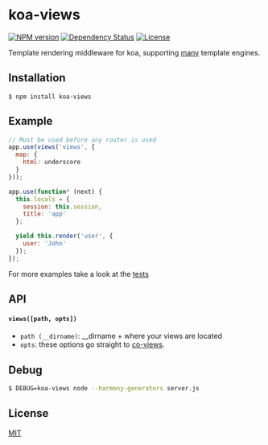 # koa-views

[![NPM version][npm-image]][npm-url]
[![Dependency Status][david-image]][david-url]
[![License][license-image]][license-url]

Template rendering middleware for koa, supporting [many](https://github.com/tj/consolidate.js#supported-template-engines) template engines.

## Installation

```
$ npm install koa-views
```

## Example

```js
// Must be used before any router is used
app.use(views('views', {
  map: {
    html: underscore
  }
}));

app.use(function* (next) {
  this.locals = {
    session: this.session,
    title: 'app'
  };

  yield this.render('user', {
    user: 'John'
  });
});
```

For more examples take a look at the [tests](./test/index.js)

## API

#### `views([path, opts])`

* `path (__dirname)`: __dirname + where your views are located
* `opts`: these options go straight to [co-views](https://github.com/visionmedia/co-views).

## Debug

```bash
$ DEBUG=koa-views node --harmony-generators server.js
```

## License

[MIT](./license)

[npm-image]: https://img.shields.io/npm/v/koa-views.svg?style=flat-square
[npm-url]: https://npmjs.org/package/koa-views
[david-image]: http://img.shields.io/david/queckezz/koa-views.svg?style=flat-square
[david-url]: https://david-dm.org/queckezz/koa-views
[license-image]: http://img.shields.io/npm/l/koa-views.svg?style=flat-square
[license-url]: ./license